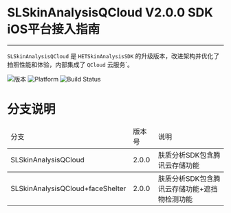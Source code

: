 
     
    
# SLSkinAnalysisQCloud V2.0.0 SDK iOS平台接入指南 

-----

`SLSkinAnalysisQCloud` 是 `HETSkinAnalysisSDK` 的升级版本，改进架构并优化了拍照性能和体验，内部集成了 `QCloud` 云服务`。

![版本](https://img.shields.io/badge/version-2.0.0-brightgreen.svg)      ![Platform](https://img.shields.io/badge/platform-iOS%209.0+-orange.svg)     ![Build Status](https://img.shields.io/badge/build-passing-red.svg)


# 分支说明

<table width="100%" style="border-spacing: 0;  border-collapse: collapse;">
    <thead>
        <tr>
            <td>分支</td>
            <td>版本号</td>
            <td>说明</td>
        </tr>
    </thead>
    <tbody> 
		<tr>
			<td>SLSkinAnalysisQCloud</td>
			<td>2.0.0</td>
            <td>肤质分析SDK包含腾讯云存储功能</td>
		</tr>
    </tbody>
    <tbody> 
        <tr>
            <td>SLSkinAnalysisQCloud+faceShelter</td>
            <td>2.0.0</td>
            <td>肤质分析SDK包含腾讯云存储功能+遮挡物检测功能</td>
        </tr>
    </tbody>
</table>

